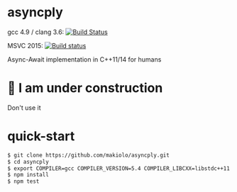 # asyncply

gcc 4.9 / clang 3.6: [![Build Status](https://travis-ci.org/makiolo/asyncply.svg?branch=master)](https://travis-ci.org/makiolo/asyncply)

MSVC 2015: [![Build status](https://ci.appveyor.com/api/projects/status/ot5a0ljdt1yqwabp?svg=true)](https://ci.appveyor.com/project/makiolo/asyncply)

Async-Await implementation in C++11/14 for humans

# :construction: I am under construction
Don't use it

# quick-start
```bash
$ git clone https://github.com/makiolo/asyncply.git
$ cd asyncply
$ export COMPILER=gcc COMPILER_VERSION=5.4 COMPILER_LIBCXX=libstdc++11
$ npm install
$ npm test
```
